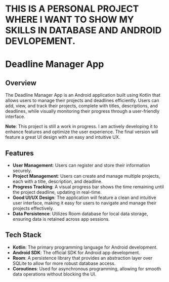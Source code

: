 # THIS IS A PERSONAL PROJECT WHERE I WANT TO SHOW MY SKILLS IN DATABASE AND ANDROID DEVLOPEMENT.

# Deadline Manager App

## Overview

The Deadline Manager App is an Android application built using Kotlin that allows users to manage their projects and deadlines efficiently. Users can add, view, and track their projects, complete with titles, descriptions, and deadlines, while visually monitoring their progress through a user-friendly interface. 

**Note**: This project is still a work in progress. I am actively developing it to enhance features and optimize the user experience. The final version will feature a great UI design with an easy and intuitive UX.

## Features

- **User Management**: Users can register and store their information securely.
- **Project Management**: Users can create and manage multiple projects, each with a title, description, and deadline.
- **Progress Tracking**: A visual progress bar shows the time remaining until the project deadline, updating in real-time.
- **Good UI/UX Design**: The application will feature a clean and intuitive user interface, making it easy for users to navigate and manage their projects effectively.
- **Data Persistence**: Utilizes Room database for local data storage, ensuring data is retained across app sessions.

## Tech Stack

- **Kotlin**: The primary programming language for Android development.
- **Android SDK**: The official SDK for Android app development.
- **Room**: A persistence library that provides an abstraction layer over SQLite to allow for more robust database access.
- **Coroutines**: Used for asynchronous programming, allowing for smooth data operations without blocking the UI.
